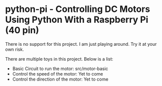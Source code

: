 # python-pi - Controlling DC Motors Using Python With a Raspberry Pi (40 pin)

There is no support for this project. I am just playing around. Try it at your own risk.

There are multiple toys in this project. Below is a list:

* Basic Circuit to run the motor: src/motor-basic
* Control the speed of the motor: Yet to come
* Control the direction of the motor: Yet to come 